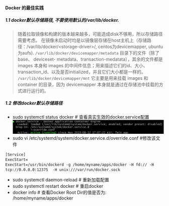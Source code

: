 #### Docker 的最佳实践
##### 1.1 docker默认存储路径, 不要使用默认的/var/lib/docker.
>随着拉取镜像和构建的版本越来越多，可能造成disk不够用，所以存储路径需要考虑。
>在镜像未启动时均是以镜像层存储在host主机上（存储路径：/var/lib/docker/\<storage-driver\>/, centos为devicemapper, ubuntu为aufs).
>`/var/lib/docker/devicemapper/metadata` 目录下的文件（除了base、 deviceset- metadata、transaction-medatata），其余的文件都是 images 本身和 images 的中间件信息；用来描述它们的id、大小、transaction_id、以及是否initialized，并且它们大小都是一样的。
>`/var/lib/docker/devicemapper/mnt`  它主要是用来挂载 images 和 container 的目录，因为 devicemapper 本身就是通过在存储池中挂载的方式进行运行的。

##### 1.2 修改docker默认存储路径
  - sudo systemctl status docker  # 查看真实生效的docker.service配置  
![image](./images/docker_service_config.png)
  - sudo vi /etc/systemd/system/docker.service.d/override.conf  #修改该文件
```
[Service]
ExecStart=
ExecStart=/usr/bin/dockerd -g /home/myname/apps/docker -H fd:// -H tcp://0.0.0.0:12375  -H unix:///var/run/docker.sock
```

- sudo systemctl daemon-reload   # 重新加载配置
- sudo systemctl restart docker    # 重启docker
- docker info  # 查看Docker Root Dir的值是否为: /home/myname/apps/docker 
